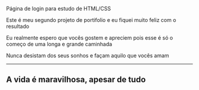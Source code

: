 Página de login para estudo de HTML/CSS

Este é meu segundo projeto de portifolio e eu fiquei muito feliz com o resultado

Eu realmente espero que vocês gostem e apreciem pois esse é só o começo de uma longa e grande caminhada

Nunca desistam dos seus sonhos e façam aquilo que vocês amam

---

## A vida é maravilhosa, apesar de tudo
